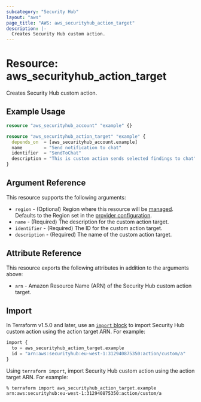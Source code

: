 ```yaml
---
subcategory: "Security Hub"
layout: "aws"
page_title: "AWS: aws_securityhub_action_target"
description: |-
  Creates Security Hub custom action.
---
```


# Resource: aws_securityhub_action_target

Creates Security Hub custom action.

## Example Usage

```terraform
resource "aws_securityhub_account" "example" {}

resource "aws_securityhub_action_target" "example" {
  depends_on  = [aws_securityhub_account.example]
  name        = "Send notification to chat"
  identifier  = "SendToChat"
  description = "This is custom action sends selected findings to chat"
}
```

## Argument Reference

This resource supports the following arguments:

* `region` - (Optional) Region where this resource will be [managed](https://docs.aws.amazon.com/general/latest/gr/rande.html#regional-endpoints). Defaults to the Region set in the [provider configuration](https://registry.terraform.io/providers/hashicorp/aws/latest/docs#aws-configuration-reference).
* `name` - (Required) The description for the custom action target.
* `identifier` - (Required) The ID for the custom action target.
* `description` - (Required) The name of the custom action target.

## Attribute Reference

This resource exports the following attributes in addition to the arguments above:

* `arn` - Amazon Resource Name (ARN) of the Security Hub custom action target.

## Import

In Terraform v1.5.0 and later, use an [`import` block](https://developer.hashicorp.com/terraform/language/import) to import Security Hub custom action using the action target ARN. For example:

```terraform
import {
  to = aws_securityhub_action_target.example
  id = "arn:aws:securityhub:eu-west-1:312940875350:action/custom/a"
}
```

Using `terraform import`, import Security Hub custom action using the action target ARN. For example:

```console
% terraform import aws_securityhub_action_target.example arn:aws:securityhub:eu-west-1:312940875350:action/custom/a
```
